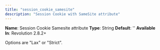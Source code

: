 ```yaml
---
title: "session_cookie_samesite"
description: "Session Cookie with SameSite attribute"
---
```


**Name**: Session Cookie Samesite attribute
**Type**: String
**Default**: ''
**Available In**: Revolution 2.8.2+

Options are "Lax" or "Strict".
